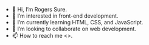 - 👋 Hi, I’m Rogers Sure.
- 👀 I’m interested in front-end development.
- 🌱 I’m currently learning HTML, CSS, and JavaScript.
- 💞️ I’m looking to collaborate on web development.
- 📫 How to reach me <>.

<!---
rogersure/rogersure is a ✨ special ✨ repository because its `README.md` (this file) appears on your GitHub profile.
You can click the Preview link to take a look at your changes.
--->
